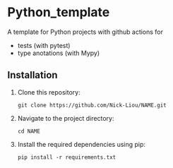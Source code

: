 # Python_template
A template for Python projects with github actions for 
- tests (with pytest)
- type anotations (with Mypy)



## Installation

<!-- Change the "NAME" -->

1. Clone this repository:   
    ```
    git clone https://github.com/Nick-Liou/NAME.git
    ```
2. Navigate to the project directory:   
    ```
    cd NAME
    ```
3. Install the required dependencies using pip:
    ```
    pip install -r requirements.txt
    ```


<!-- 
Use  "pipreqs . --mode no-pin" to auto generate the requirements 
note it may not work recursively  
-->

